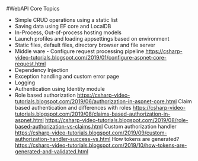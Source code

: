 #WebAPI Core Topics
- Simple CRUD operations using a static list
- Saving data using EF core and LocalDB
- In-Process, Out-of-process hosting models
- Launch profiles and loading appsettings based on environment
- Static files, default files, directory browser and file server
- Middle ware - Configure request processing pipeline
	https://csharp-video-tutorials.blogspot.com/2019/01/configure-aspnet-core-request.html
- Dependency Injection
- Exception handling and custom error page
- Logging
- Authentication using Identity module
- Role based authorization
	https://csharp-video-tutorials.blogspot.com/2019/06/authorization-in-aspnet-core.html
Claim based authentication and differences with roles
	https://csharp-video-tutorials.blogspot.com/2019/08/claims-based-authorization-in-aspnet.html
	https://csharp-video-tutorials.blogspot.com/2019/08/role-based-authorization-vs-claims.html
Custom authorization handler
	https://csharp-video-tutorials.blogspot.com/2019/09/custom-authorization-handler-success-vs.html
How tokens are generated?
	https://csharp-video-tutorials.blogspot.com/2019/10/how-tokens-are-generated-and-validated.html
	